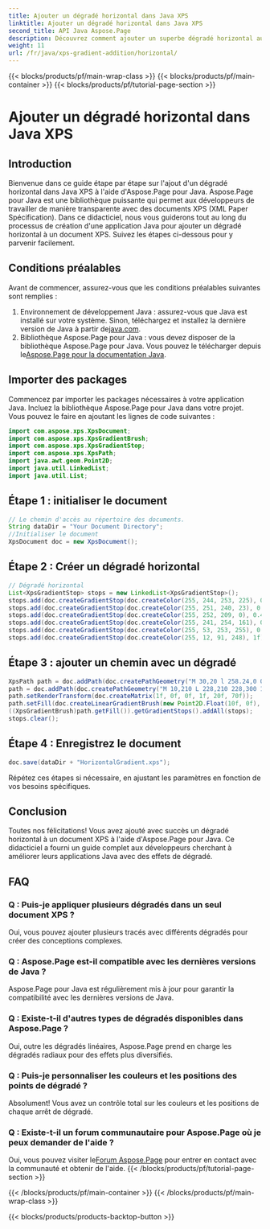 ```yaml
---
title: Ajouter un dégradé horizontal dans Java XPS
linktitle: Ajouter un dégradé horizontal dans Java XPS
second_title: API Java Aspose.Page
description: Découvrez comment ajouter un superbe dégradé horizontal aux documents XPS en Java à l'aide d'Aspose.Page. Suivez notre guide étape par étape pour une intégration transparente.
weight: 11
url: /fr/java/xps-gradient-addition/horizontal/
---
```


{{< blocks/products/pf/main-wrap-class >}}
{{< blocks/products/pf/main-container >}}
{{< blocks/products/pf/tutorial-page-section >}}

# Ajouter un dégradé horizontal dans Java XPS

## Introduction
Bienvenue dans ce guide étape par étape sur l'ajout d'un dégradé horizontal dans Java XPS à l'aide d'Aspose.Page pour Java. Aspose.Page pour Java est une bibliothèque puissante qui permet aux développeurs de travailler de manière transparente avec des documents XPS (XML Paper Spécification).
Dans ce didacticiel, nous vous guiderons tout au long du processus de création d'une application Java pour ajouter un dégradé horizontal à un document XPS. Suivez les étapes ci-dessous pour y parvenir facilement.
## Conditions préalables
Avant de commencer, assurez-vous que les conditions préalables suivantes sont remplies :
1. Environnement de développement Java : assurez-vous que Java est installé sur votre système. Sinon, téléchargez et installez la dernière version de Java à partir de[java.com](https://www.java.com).
2.  Bibliothèque Aspose.Page pour Java : vous devez disposer de la bibliothèque Aspose.Page pour Java. Vous pouvez le télécharger depuis le[Aspose.Page pour la documentation Java](https://reference.aspose.com/page/java/).
## Importer des packages
Commencez par importer les packages nécessaires à votre application Java. Incluez la bibliothèque Aspose.Page pour Java dans votre projet. Vous pouvez le faire en ajoutant les lignes de code suivantes :
```java
import com.aspose.xps.XpsDocument;
import com.aspose.xps.XpsGradientBrush;
import com.aspose.xps.XpsGradientStop;
import com.aspose.xps.XpsPath;
import java.awt.geom.Point2D;
import java.util.LinkedList;
import java.util.List;
```
## Étape 1 : initialiser le document
```java
// Le chemin d'accès au répertoire des documents.
String dataDir = "Your Document Directory";
//Initialiser le document
XpsDocument doc = new XpsDocument();
```
## Étape 2 : Créer un dégradé horizontal
```java
// Dégradé horizontal
List<XpsGradientStop> stops = new LinkedList<XpsGradientStop>();
stops.add(doc.createGradientStop(doc.createColor(255, 244, 253, 225), 0.0673828f));
stops.add(doc.createGradientStop(doc.createColor(255, 251, 240, 23), 0.314453f));
stops.add(doc.createGradientStop(doc.createColor(255, 252, 209, 0), 0.482422f));
stops.add(doc.createGradientStop(doc.createColor(255, 241, 254, 161), 0.634766f));
stops.add(doc.createGradientStop(doc.createColor(255, 53, 253, 255), 0.915039f));
stops.add(doc.createGradientStop(doc.createColor(255, 12, 91, 248), 1f));
```
## Étape 3 : ajouter un chemin avec un dégradé
```java
XpsPath path = doc.addPath(doc.createPathGeometry("M 30,20 l 258.24,0 0,56.64 -258.24,0 Z"));
path = doc.addPath(doc.createPathGeometry("M 10,210 L 228,210 228,300 10,300"));
path.setRenderTransform(doc.createMatrix(1f, 0f, 0f, 1f, 20f, 70f));
path.setFill(doc.createLinearGradientBrush(new Point2D.Float(10f, 0f), new Point2D.Float(228f, 0f)));
((XpsGradientBrush)path.getFill()).getGradientStops().addAll(stops);
stops.clear();
```
## Étape 4 : Enregistrez le document
```java
doc.save(dataDir + "HorizontalGradient.xps");
```
Répétez ces étapes si nécessaire, en ajustant les paramètres en fonction de vos besoins spécifiques.
## Conclusion
Toutes nos félicitations! Vous avez ajouté avec succès un dégradé horizontal à un document XPS à l'aide d'Aspose.Page pour Java. Ce didacticiel a fourni un guide complet aux développeurs cherchant à améliorer leurs applications Java avec des effets de dégradé.
## FAQ
### Q : Puis-je appliquer plusieurs dégradés dans un seul document XPS ?
Oui, vous pouvez ajouter plusieurs tracés avec différents dégradés pour créer des conceptions complexes.
### Q : Aspose.Page est-il compatible avec les dernières versions de Java ?
Aspose.Page pour Java est régulièrement mis à jour pour garantir la compatibilité avec les dernières versions de Java.
### Q : Existe-t-il d'autres types de dégradés disponibles dans Aspose.Page ?
Oui, outre les dégradés linéaires, Aspose.Page prend en charge les dégradés radiaux pour des effets plus diversifiés.
### Q : Puis-je personnaliser les couleurs et les positions des points de dégradé ?
Absolument! Vous avez un contrôle total sur les couleurs et les positions de chaque arrêt de dégradé.
### Q : Existe-t-il un forum communautaire pour Aspose.Page où je peux demander de l'aide ?
 Oui, vous pouvez visiter le[Forum Aspose.Page](https://forum.aspose.com/c/page/39) pour entrer en contact avec la communauté et obtenir de l'aide.
{{< /blocks/products/pf/tutorial-page-section >}}

{{< /blocks/products/pf/main-container >}}
{{< /blocks/products/pf/main-wrap-class >}}

{{< blocks/products/products-backtop-button >}}
